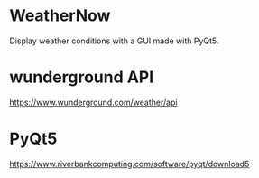 # WeatherNow
Display weather conditions with a GUI made with PyQt5.

# wunderground API
https://www.wunderground.com/weather/api

# PyQt5
https://www.riverbankcomputing.com/software/pyqt/download5
